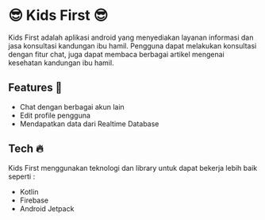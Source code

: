 # 😎 Kids First 😎

Kids First adalah aplikasi android yang menyediakan layanan informasi dan jasa konsultasi kandungan ibu hamil. Pengguna dapat melakukan konsultasi dengan fitur chat, juga dapat membaca berbagai artikel mengenai kesehatan kandungan ibu hamil.

## Features 🤩

- Chat dengan berbagai akun lain
- Edit profile pengguna
- Mendapatkan data dari Realtime Database


## Tech 🔥

Kids First menggunakan teknologi dan library untuk dapat bekerja lebih baik seperti :

- Kotlin
- Firebase
- Android Jetpack
